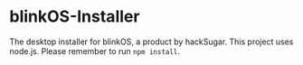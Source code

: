 # blinkOS-Installer
The desktop installer for blinkOS, a product by hackSugar.
This project uses node.js. Please remember to run `npm install`.

